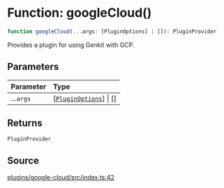 # Function: googleCloud()

```ts
function googleCloud(...args: [PluginOptions] | []): PluginProvider
```

Provides a plugin for using Genkit with GCP.

## Parameters

| Parameter | Type |
| :------ | :------ |
| ...`args` | [[`PluginOptions`](../interfaces/PluginOptions.md)] \| [] |

## Returns

`PluginProvider`

## Source

[plugins/google-cloud/src/index.ts:42](https://github.com/firebase/genkit/blob/2b0be364306d92a8e7d13efc2da4fb04c1d21e29/js/plugins/google-cloud/src/index.ts#L42)
